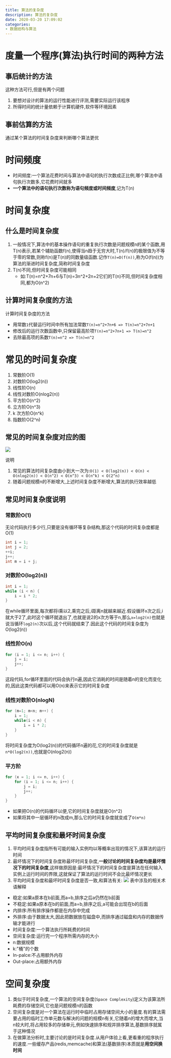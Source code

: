 ```yaml
---
title: 算法的复杂度
description: 算法的复杂度
date: 2020-03-20 17:09:02
categories:
- 数据结构与算法
---
```

#   度量一个程序(算法)执行时间的两种方法

##  事后统计的方法
这种方法可行,但是有两个问题
1.  要想对设计的算法的运行性能进行评测,需要实际运行该程序
2.  所得时间的统计量依赖于计算机硬件,软件等环境因素

##  事前估算的方法
通过某个算法的时间复杂度来判断哪个算法更优

#   时间频度
+   时间频度:一个算法花费时间与算法中语句的执行次数成正比例,哪个算法中语句执行次数多,它花费时间就多
+   **一个算法中的语句执行次数称为语句频度或时间频度**,记为T(n)


#   时间复杂度

##  什么是时间复杂度
1.  一般情况下,算法中的基本操作语句的重复执行次数是问题规模n的某个函数,用T(n)表示,若某个辅助函数f(n),使得当n趋于无穷大时,T(n)/f(n)的极限值为不等于零的常数,则称f(n)是T(n)的同数量级函数.记作`T(n)=O(f(n))`,称为O(f(n))为算法的渐进时间复杂度,简称时间复杂度
2.  T(n)不同,但时间复杂度可能相同
    -   如:T(n)=n^2+7n+6与T(n)=3n^2+2n+2它们的T(n)不同,但时间复杂度相同,都为O(n^2)

##  计算时间复杂度的方法
计算时间复杂度的方法
+   用常数`1`代替运行时间中所有加法常数`T(n)=n^2+7n+6 => T(n)=n^2+7n+1`
+   修改后的运行次数函数中,只保留最高阶项`T(n)=n^2+7n+1 => T(n)=n^2`
+   去除最高项的系数`T(n)=n^2 => T(n)=n^2`

#   常见的时间复杂度
1.  常数阶O(1)
2.  对数阶O(log2(n))
3.  线性阶O(n)
4.  线性对数阶O(nlog2(n))
5.  平方阶O(n^2)
6.  立方阶O(n^3)
7.  k 次方阶O(n^k)
8.  指数阶O(2^n)

##  常见的时间复杂度对应的图
![](../images/2020/04/20200415002.png)

说明
1.  常见的算法时间复杂度由小到大一次为:`O(1) < O(log2(n)) < O(n) < O(nlog2(n)) < O(n^2) < O(n^3) < O(n^k) < O(2^n)`
2.  随着问题规模n的不断增大,上述时间复杂度不断增大,算法的执行效率越低

##  常见时间复杂度说明

### 常数阶O(1)
无论代码执行多少行,只要是没有循环等复杂结构,那这个代码的时间复杂度都是O(1)
```JAVA
int i = 1;
int j = 2;
++i;
j++;
int m = i + j;
```

### 对数阶O(log2(n))
```JAVA
int i = 1;
while (i < n) {
    i = i * 2;
}
```
在while循环里面,每次都将i乘以2,乘完之后,i距离n就越来越近.假设循环x次之后,i就大于2了,此时这个循环就退出了,也就是说2的x次方等于n,那么`x=log2(n)`也就是说当循环`log2(n)`次以后,这个代码就结束了.因此这个代码的时间复杂度为O(log2(n))

### 线性阶O(n)
```JAVA
for (i = 1; i <= n; i++) {
    j = i;
    j++;
}
```
这段代码,for循环里面的代码会执行n遍,因此它消耗的时间是随着n的变化而变化的,因此这类代码都可以用O(n)来表示它的时间复杂度

### 线性对数阶O(nlogN)
```JAVA
for (m=1; m<n; m++) {
    i = 1;
    while(i < n) {
        i = i * 2;
    }
}
```
将时间复杂度为O(log2(n))的代码循环n遍的花,它的时间复杂度就是`n*O(log2(n))`,也就是O(nlog2(n))

### 平方阶
```JAVA
for (x = 1; i <= n, i++) {
    for (i = 1; i <= n; i++) {
        j = i;
        j++;
    }
}
```
+   如果把O(n)的代码循环以便,它的时间复杂度就是O(n^2)
+   如果将其中一层循环的n改成m,那么它的时间复杂度就变成了`O(m*n)`

##   平均时间复杂度和最坏时间复杂度
1.  平均时间复杂度指所有可能的输入实例均以等概率出现的情况下,该算法的运行时间
2.  最坏情况下的时间复杂度称最坏时间复杂度,**一般讨论的时间复杂度均是最坏情况下的时间复杂度**,这样做原因是:最坏情况下的时间复杂度是算法在任何输入实例上运行时间的界限,这就保证了算法的运行时间不会比最坏情况更长
3.  平均时间复杂度和最坏时间复杂度是否一致,和算法有关:
![](../images/2020/04/20200426004.png)
表中涉及的相关术语解释
+   稳定:如果a原本在b前面,而a=b,排序之后a仍然在b前面
+   不稳定:如果a原本在b的前面,而a=b,排序之后,a可能会出现在b的后面
+   内排序:所有排序操作都是在内存中完成
+   外排序:由于数据太大,因此把数据放在磁盘中,而排序通过磁盘和内存的数据传输才能进行
+   时间复杂度:一个算法执行所耗费的时间
+   空间复杂度:运行完一个程序所需内存的大小
+   n:数据规模
+   k:"桶"的个数
+   In-palce:不占用额外内存
+   Out-place:占用额外内存

#   空间复杂度
1.  类似于时间复杂度,一个算法的空间复杂度(`Space Complexity`)定义为该算法所耗费的存储空间,它也是问题规模n的函数
2.  空间复杂度是对一个算法在运行时中临时占用存储空间大小的量度.有的算法需要占用的临时工作单元数与解决的问题的规模n有关,它随着n的增大而增大,当n较大时,将占用较多的存储单元,例如快速排序和规并排序算法,基数排序就属于这种情况
3.  在做算法分析时,主要讨论的是时间复杂度.从用户体验上看,更看重的程序执行的速度.一些缓存产品(redis,memcache)和算法(基数排序)本质就是**用空间换时间**

